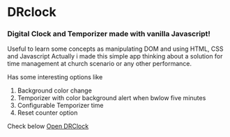 # DRclock
### Digital Clock and Temporizer made with vanilla Javascript!

Useful to learn some concepts as manipulating DOM and using HTML, CSS and Javascript
Actually i made this simple app thinking about a solution for time management at church scenario or any other performance.

Has some interesting options like

1. Background color change
2. Temporizer with color background alert when bwlow five minutes
3. Configurable Temporizer time
4. Reset counter option

Check below
[Open DRClock](https://deuryferreira.github.io/drclock/)
